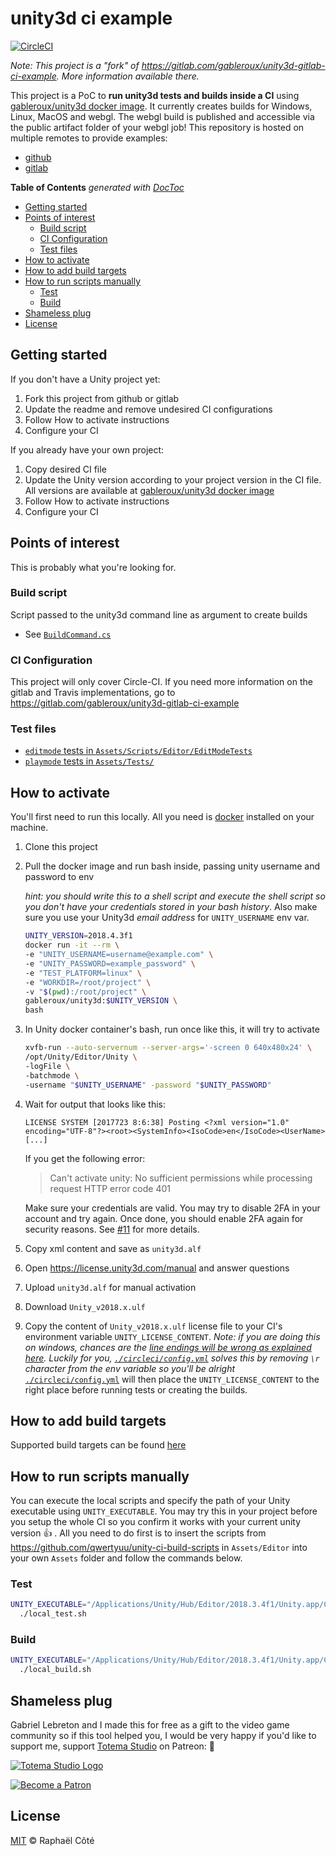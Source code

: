 # unity3d ci example

[![CircleCI](https://circleci.com/gh/qwertyuu/unity-ci-example.svg?style=svg)](https://circleci.com/gh/qwertyuu/unity-ci-example)

_Note: This project is a "fork" of https://gitlab.com/gableroux/unity3d-gitlab-ci-example. More information available there._

This project is a PoC to **run unity3d tests and builds inside a CI** using [gableroux/unity3d docker image](https://hub.docker.com/r/gableroux/unity3d/). It currently creates builds for Windows, Linux, MacOS and webgl. The webgl build is published and accessible via the public artifact folder of your webgl job! This repository is hosted on multiple remotes to provide examples:

* [github](https://github.com/qwertyuu/unity-ci-example)
* [gitlab](https://gitlab.com/gableroux/unity3d-gitlab-ci-example)

<!-- START doctoc generated TOC please keep comment here to allow auto update -->
<!-- DON'T EDIT THIS SECTION, INSTEAD RE-RUN doctoc TO UPDATE -->
**Table of Contents**  *generated with [DocToc](https://github.com/thlorenz/doctoc)*

- [Getting started](#getting-started)
- [Points of interest](#points-of-interest)
  - [Build script](#build-script)
  - [CI Configuration](#ci-configuration)
  - [Test files](#test-files)
- [How to activate](#how-to-activate)
- [How to add build targets](#how-to-add-build-targets)
- [How to run scripts manually](#how-to-run-scripts-manually)
  - [Test](#test)
  - [Build](#build)
- [Shameless plug](#shameless-plug)
- [License](#license)

<!-- END doctoc generated TOC please keep comment here to allow auto update -->

## Getting started

If you don't have a Unity project yet:

1. Fork this project from github or gitlab
2. Update the readme and remove undesired CI configurations
3. Follow How to activate instructions
4. Configure your CI

If you already have your own project:

1. Copy desired CI file
2. Update the Unity version according to your project version in the CI file. All versions are available at [gableroux/unity3d docker image](https://hub.docker.com/r/gableroux/unity3d/)
3. Follow How to activate instructions
4. Configure your CI

## Points of interest

This is probably what you're looking for.

### Build script

Script passed to the unity3d command line as argument to create builds

* See [`BuildCommand.cs`](https://github.com/qwertyuu/unity-ci-build-scripts/blob/master/Assets/Editor/BuildCommand.cs)

### CI Configuration

This project will only cover Circle-CI. If you need more information on the gitlab and Travis implementations, go to https://gitlab.com/gableroux/unity3d-gitlab-ci-example

### Test files

* [`editmode` tests in `Assets/Scripts/Editor/EditModeTests`](Assets/Editor/EditModeExampleTests.cs)
* [`playmode` tests in `Assets/Tests/`](Assets/Tests/)

## How to activate

You'll first need to run this locally. All you need is [docker](https://www.docker.com/) installed on your machine.

1. Clone this project
2. Pull the docker image and run bash inside, passing unity username and password to env

    _hint: you should write this to a shell script and execute the shell script so you don't have your credentials stored in your bash history_. Also make sure you use your Unity3d _email address_ for `UNITY_USERNAME` env var.

    ```bash
    UNITY_VERSION=2018.4.3f1
    docker run -it --rm \
    -e "UNITY_USERNAME=username@example.com" \
    -e "UNITY_PASSWORD=example_password" \
    -e "TEST_PLATFORM=linux" \
    -e "WORKDIR=/root/project" \
    -v "$(pwd):/root/project" \
    gableroux/unity3d:$UNITY_VERSION \
    bash
    ```
3. In Unity docker container's bash, run once like this, it will try to activate

    ```bash
    xvfb-run --auto-servernum --server-args='-screen 0 640x480x24' \
    /opt/Unity/Editor/Unity \
    -logFile \
    -batchmode \
    -username "$UNITY_USERNAME" -password "$UNITY_PASSWORD"
    ```

4. Wait for output that looks like this:

    ```
    LICENSE SYSTEM [2017723 8:6:38] Posting <?xml version="1.0" encoding="UTF-8"?><root><SystemInfo><IsoCode>en</IsoCode><UserName>[...]
    ```
    If you get the following error:
    
    > Can't activate unity: No sufficient permissions while processing request HTTP error code 401
    
    Make sure your credentials are valid. You may try to disable 2FA in your account and try again. Once done, you should enable 2FA again for security reasons. See [#11](https://gitlab.com/gableroux/unity3d-gitlab-ci-example/issues/11) for more details.

5. Copy xml content and save as `unity3d.alf`
6. Open https://license.unity3d.com/manual and answer questions
7. Upload `unity3d.alf` for manual activation
8. Download `Unity_v2018.x.ulf`
9. Copy the content of `Unity_v2018.x.ulf` license file to your CI's environment variable `UNITY_LICENSE_CONTENT`.
   _Note: if you are doing this on windows, chances are the [line endings will be wrong as explained here](https://gitlab.com/gableroux/unity3d-gitlab-ci-example/issues/5#note_95831816). Luckily for you, [`./circleci/config.yml`](./circleci/config.yml) solves this by removing `\r` character from the env variable so you'll be alright_
[`./circleci/config.yml`](./circleci/config.yml) will then place the `UNITY_LICENSE_CONTENT` to the right place before running tests or creating the builds.

## How to add build targets

Supported build targets can be found [here](https://docs.unity3d.com/ScriptReference/BuildTarget.html)

## How to run scripts manually

You can execute the local scripts and specify the path of your Unity executable using `UNITY_EXECUTABLE`. You may try this in your project before you setup the whole CI so you confirm it works with your current unity version :+1: . All you need to do first is to insert the scripts from https://github.com/qwertyuu/unity-ci-build-scripts in `Assets/Editor` into your own `Assets` folder and follow the commands below.

### Test


```bash
UNITY_EXECUTABLE="/Applications/Unity/Hub/Editor/2018.3.4f1/Unity.app/Contents/MacOS/Unity" \
  ./local_test.sh
```

### Build

```bash
UNITY_EXECUTABLE="/Applications/Unity/Hub/Editor/2018.3.4f1/Unity.app/Contents/MacOS/Unity" \
  ./local_build.sh
```

## Shameless plug

Gabriel Lebreton and I made this for free as a gift to the video game community so if this tool helped you, I would be very happy if you'd like to support me, support [Totema Studio](https://totemastudio.com) on Patreon: :beers:

[![Totema Studio Logo](./doc/totema-studio-logo-217.png)](https://patreon.com/totemastudio)

[![Become a Patron](./doc/become_a_patron_button.png)](https://www.patreon.com/bePatron?c=1073078)

## License

[MIT](LICENSE.md) © Raphaël Côté
